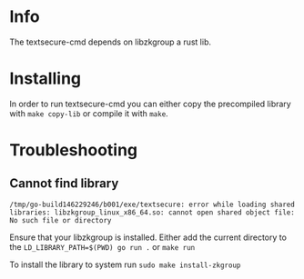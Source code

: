 # Info
The textsecure-cmd depends on libzkgroup a rust lib.

# Installing
In order to run textsecure-cmd you can either copy the precompiled library with `make copy-lib` or compile it with `make`.

# Troubleshooting

## Cannot find library

```
/tmp/go-build146229246/b001/exe/textsecure: error while loading shared libraries: libzkgroup_linux_x86_64.so: cannot open shared object file: No such file or directory
```

Ensure that your libzkgroup is installed. Either add the current directory to the `LD_LIBRARY_PATH=$(PWD) go run .`  or `make run`

To install the library to system run `sudo make install-zkgroup`


